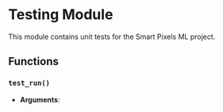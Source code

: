 # Testing Module 

This module contains unit tests for the Smart Pixels ML project.

## Functions

### `test_run()`

- **Arguments**: